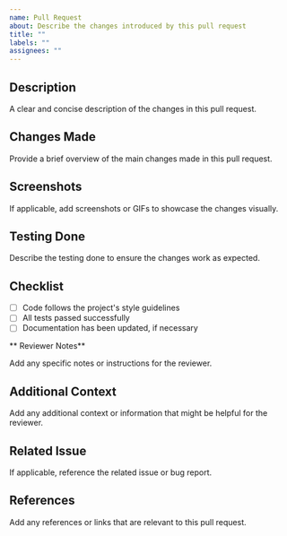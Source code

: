 ```yaml
---
name: Pull Request
about: Describe the changes introduced by this pull request
title: ""
labels: ""
assignees: ""
---
```


## Description

A clear and concise description of the changes in this pull request.

## Changes Made

Provide a brief overview of the main changes made in this pull request.

## Screenshots

If applicable, add screenshots or GIFs to showcase the changes visually.

## Testing Done

Describe the testing done to ensure the changes work as expected.

## Checklist

- [ ] Code follows the project's style guidelines
- [ ] All tests passed successfully
- [ ] Documentation has been updated, if necessary

** Reviewer Notes**

Add any specific notes or instructions for the reviewer.

## Additional Context

Add any additional context or information that might be helpful for the reviewer.

## Related Issue

If applicable, reference the related issue or bug report.

## References

Add any references or links that are relevant to this pull request.
